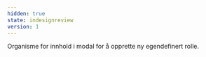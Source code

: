 ```yaml
---
hidden: true
state: indesignreview
version: 1
---
```

Organisme for innhold i modal for å opprette ny egendefinert rolle.